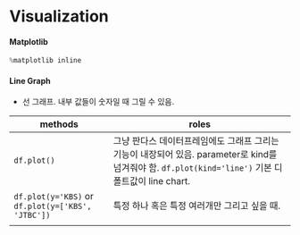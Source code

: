 # Visualization

#### Matplotlib
```python
%matplotlib inline
```


#### Line Graph

- 선 그래프. 내부 값들이 숫자일 때 그릴 수 있음. 

| methods                                           | roles                                                        |
| ------------------------------------------------- | ------------------------------------------------------------ |
| `df.plot()`                                       | 그냥 판다스 데이터프레임에도 그래프 그리는 기능이 내장되어 있음. parameter로  kind를 넘겨줘야 함. `df.plot(kind='line')` 기본 디폴트값이 line chart. |
| `df.plot(y='KBS)` or `df.plot(y=['KBS', 'JTBC'])` | 특정 하나 혹은 특정 여러개만 그리고 싶을 때.                 |
|                                                   |                                                              |

